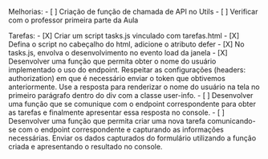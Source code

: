 Melhorias:
    - [ ] Criação de função de chamada de API no Utils
    - [ ]  Verificar com o professor primeira parte da Aula

Tarefas:
    - [X] Criar um script tasks.js vinculado com tarefas.html
    - [X] Defina o script no cabeçalho do html, adicione o atributo defer
    - [X] No tasks.js, envolva o desenvolvimento no evento load da janela
    - [X] Desenvolver uma função que permita obter o nome do usuário implementado o uso do endpoint. Respeitar as configurações (headers: authorization) em que é necessário enviar o token que obtivemos anteriormente. Use a resposta para renderizar o nome do usuário na tela no primeiro parágrafo dentro do div com a classe user-info.
    - [ ] Desenvolver uma função que se comunique com o endpoint correspondente para obter as tarefas e finalmente apresentar essa resposta no console.
    - [ ] Desenvolver uma função que permita criar uma nova tarefa comunicando-se com o endpoint correspondente e capturando as informações necessárias. Enviar os dados capturados do formulário utilizando a função criada e apresentando o resultado no console.
